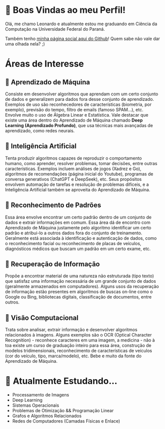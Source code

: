 # 👋 Boas Vindas ao meu Perfil!
Olá, me chamo Leonardo e atualmente estou me graduando em Ciência da Computação na Universidade Federal do Paraná.

Também tenho [minha página social aqui do Github](https://carpadasso.github.io)! Quem sabe não vale dar uma olhada nela? ;)

# Áreas de Interesse
## 🤖 Aprendizado de Máquina
Consiste em desenvolver algoritmos que aprendam com um certo conjunto de dados e generalizem para dados fora desse conjunto de aprendizado. Exemplos de uso são reconhecedores de características (biometria, por exemplo), previsão do tempo, filtro de emails (famoso SPAM...), etc. Envolve muito o uso de Álgebra Linear e Estatística. Vale destacar que existe uma área dentro do Aprendizado de Máquina chamado **Deep Learning (Aprendizado Profundo)**, que usa técnicas mais avançadas de aprendizado, como redes neurais.

## 🧠 Inteligência Artificial
Tenta produzir algoritmos capazes de reproduzir o comportamento humano, como aprender, resolver problemas, tomar decisões, entre outras características. Exemplos incluem análises de jogos (Xadrez e Go), algoritmos de recomendações (página inicial do Youtube), programas de conversa generativos (ChatGPT e DeepSeek), etc. Seus propósitos envolvem automação de tarefas e resolução de problemas difíceis, e a Inteligência Artificial também se aproveita do Aprendizado de Máquina.

## 🔎 Reconhecimento de Padrões
Essa área envolve encontrar um certo padrão dentro de um conjunto de dados e extrair informações em comum. Essa área dá de encontro com Aprendizado de Máquina justamente pelo algoritmo identificar um certo padrão e atribui-lo a outros dados fora do conjunto de treinamento. Geralmente está associada à identificação e autenticação de dados, como o reconhecimento facial ou reconhecimento de placas de veículos, diagnósticos médicos que buscam um padrão em um certo exame, etc.

## 📄 Recuperação de Informação
Propõe a encontrar material de uma natureza não estruturada (tipo texto) que satisfaz uma informação necessária de um grande conjunto de dados (geralmente armazenados em computadores). Alguns usos da recuperação de informação estão presentes em algoritmos de buscas on-line como o Google ou Bing, bibliotecas digitais, classificação de documentos, entre outros.

## 📸 Visão Computacional
Trata sobre analisar, extrair informação e desenvolver algoritmos relacionados à imagens. Alguns exemplos são o OCR (Optical Character Recognition) - reconhece caracteres em uma imagem, a medicina - não à toa existe um curso de graduação inteiro para essa área, construção de modelos tridimensionais, reconhecimento de características de veículos (cor do veículo, tipo, marca/modelo), etc. Bebe e muito da fonte do Aprendizado de Máquina.

# 📒 Atualmente Estudando...
- Processamento de Imagens
- Deep Learning
- Sistemas Operacionais
- Problemas de Otimização && Programação Linear
- Grafos e Algoritmos Relacionados
- Redes de Computadores (Camadas Físicas e Enlace)
